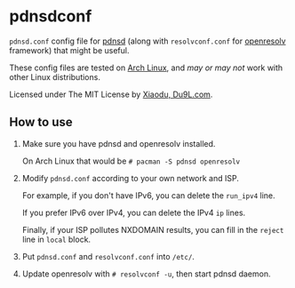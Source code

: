 pdnsdconf
=========

`pdnsd.conf` config file for [pdnsd](http://members.home.nl/p.a.rombouts/pdnsd/) (along with `resolvconf.conf` for [openresolv](http://roy.marples.name/projects/openresolv) framework) that might be useful.

These config files are tested on [Arch Linux](https://www.archlinux.org/), and *may or may not* work with other Linux distributions.

Licensed under The MIT License by [Xiaodu, Du9L.com](http://du9l.com).

How to use
----------

1. Make sure you have pdnsd and openresolv installed.

   On Arch Linux that would be `# pacman -S pdnsd openresolv`

2. Modify `pdnsd.conf` according to your own network and ISP.

   For example, if you don't have IPv6, you can delete the `run_ipv4` line.

   If you prefer IPv6 over IPv4, you can delete the IPv4 `ip` lines.

   Finally, if your ISP pollutes NXDOMAIN results, you can fill in the `reject` line in `local` block.

3. Put `pdnsd.conf` and `resolvconf.conf` into `/etc/`.

4. Update openresolv with `# resolvconf -u`, then start pdnsd daemon.
